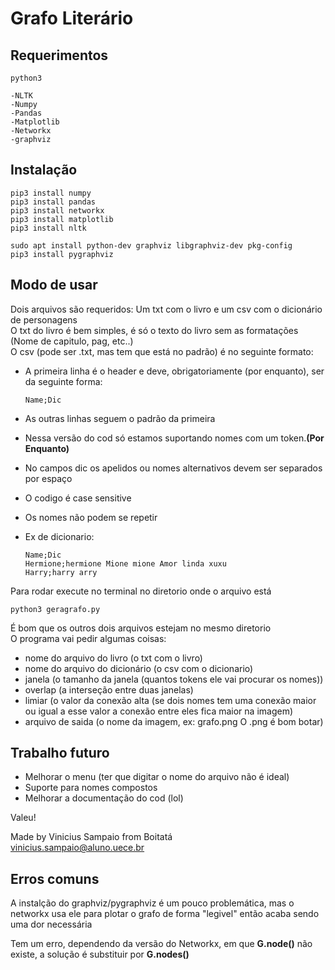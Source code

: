 # Grafo Literário

## Requerimentos

	python3

	-NLTK
	-Numpy
	-Pandas
	-Matplotlib
	-Networkx
	-graphviz

## Instalação

	pip3 install numpy
	pip3 install pandas
	pip3 install networkx
	pip3 install matplotlib
	pip3 install nltk
	
	sudo apt install python-dev graphviz libgraphviz-dev pkg-config
	pip3 install pygraphviz

## Modo de usar

Dois arquivos são requeridos: Um txt com o livro e um csv com o dicionário de personagens\
O txt do livro é bem simples, é só o texto do livro sem as formatações (Nome de capitulo, pag, etc..)\
O csv (pode ser .txt, mas tem que está no padrão) é no seguinte formato:

+	A primeira linha é o header e deve, obrigatoriamente (por enquanto), ser da seguinte forma:

		Name;Dic

+	As outras linhas seguem o padrão da primeira
+	Nessa versão do cod só estamos suportando nomes com um token.**(Por Enquanto)**
+	No campos dic os apelidos ou nomes alternativos devem ser separados por espaço
+	O codigo é case sensitive
+	Os nomes não podem se repetir 
+	Ex de dicionario:

		Name;Dic
		Hermione;hermione Mione mione Amor linda xuxu
		Harry;harry arry



Para rodar execute no terminal no diretorio onde o arquivo está

	python3 geragrafo.py

É bom que os outros dois arquivos estejam no mesmo diretorio\
O programa vai pedir algumas coisas:
+	nome do arquivo do livro (o txt com o livro)
+	nome do arquivo do dicionário (o csv com o dicionario)
+	janela (o tamanho da janela (quantos tokens ele vai procurar os nomes))
+	overlap (a interseção entre duas janelas)
+	limiar (o valor da conexão alta (se dois nomes tem uma conexão maior ou igual a esse valor a conexão entre eles fica maior na imagem)
+	arquivo de saida (o nome da imagem, ex: grafo.png O .png é bom botar)


## Trabalho futuro

+	Melhorar o menu (ter que digitar o nome do arquivo não é ideal)
+	Suporte para nomes compostos
+	Melhorar a documentação do cod (lol)


Valeu!


Made by Vinicius Sampaio from Boitatá\
vinicius.sampaio@aluno.uece.br 


## Erros comuns

A instalção do graphviz/pygraphviz é um pouco problemática, mas o networkx usa ele para plotar o grafo de forma "legivel" então acaba sendo uma dor necessária

Tem um erro, dependendo da versão do Networkx, em que **G.node()** não existe, a solução é substituir por **G.nodes()**


